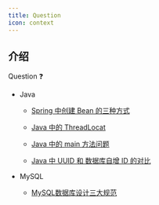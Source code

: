 ```yaml
---
title: Question
icon: context
---
```

## 介绍

Question ❓

- Java
  - [Spring 中创建 Bean 的三种方式](question01.md)
  - [Java 中的 ThreadLocat](question03.md)
  
  - [Java 中的 main 方法问题](question04.md)
  
  - [Java 中 UUID 和 数据库自增 ID 的对比](question05.md)
  
- MySQL

  - [MySQL数据库设计三大规范](question02.md)



